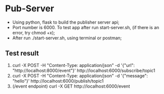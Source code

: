 # Pub-Server

* Using python, flask to build the publisher server api;
* Port number is 6000. To test app after run start-server.sh, (if there is an error, try chmod +x);
* After run ./start-server.sh, using terminal or postman;

## Test result

1. curl -X POST -H "Content-Type: application/json" -d '{"url": "http://localhost:8000/event"}' http://localhost:6000/subscribe/topic1
2. curl -X POST -H "Content-Type: application/json" -d '{"message": "hello"}' http://localhost:6000/publish/topic1
3. (/event endpoint) curl -X GET http://localhost:6000/event